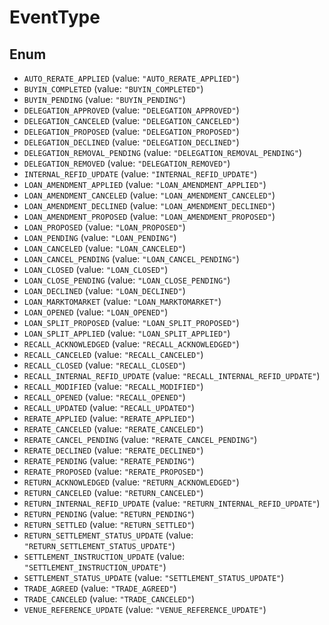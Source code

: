 # EventType

## Enum

* `AUTO_RERATE_APPLIED` (value: `"AUTO_RERATE_APPLIED"`)
* `BUYIN_COMPLETED` (value: `"BUYIN_COMPLETED"`)
* `BUYIN_PENDING` (value: `"BUYIN_PENDING"`)
* `DELEGATION_APPROVED` (value: `"DELEGATION_APPROVED"`)
* `DELEGATION_CANCELED` (value: `"DELEGATION_CANCELED"`)
* `DELEGATION_PROPOSED` (value: `"DELEGATION_PROPOSED"`)
* `DELEGATION_DECLINED` (value: `"DELEGATION_DECLINED"`)
* `DELEGATION_REMOVAL_PENDING` (value: `"DELEGATION_REMOVAL_PENDING"`)
* `DELEGATION_REMOVED` (value: `"DELEGATION_REMOVED"`)
* `INTERNAL_REFID_UPDATE` (value: `"INTERNAL_REFID_UPDATE"`)
* `LOAN_AMENDMENT_APPLIED` (value: `"LOAN_AMENDMENT_APPLIED"`)
* `LOAN_AMENDMENT_CANCELED` (value: `"LOAN_AMENDMENT_CANCELED"`)
* `LOAN_AMENDMENT_DECLINED` (value: `"LOAN_AMENDMENT_DECLINED"`)
* `LOAN_AMENDMENT_PROPOSED` (value: `"LOAN_AMENDMENT_PROPOSED"`)
* `LOAN_PROPOSED` (value: `"LOAN_PROPOSED"`)
* `LOAN_PENDING` (value: `"LOAN_PENDING"`)
* `LOAN_CANCELED` (value: `"LOAN_CANCELED"`)
* `LOAN_CANCEL_PENDING` (value: `"LOAN_CANCEL_PENDING"`)
* `LOAN_CLOSED` (value: `"LOAN_CLOSED"`)
* `LOAN_CLOSE_PENDING` (value: `"LOAN_CLOSE_PENDING"`)
* `LOAN_DECLINED` (value: `"LOAN_DECLINED"`)
* `LOAN_MARKTOMARKET` (value: `"LOAN_MARKTOMARKET"`)
* `LOAN_OPENED` (value: `"LOAN_OPENED"`)
* `LOAN_SPLIT_PROPOSED` (value: `"LOAN_SPLIT_PROPOSED"`)
* `LOAN_SPLIT_APPLIED` (value: `"LOAN_SPLIT_APPLIED"`)
* `RECALL_ACKNOWLEDGED` (value: `"RECALL_ACKNOWLEDGED"`)
* `RECALL_CANCELED` (value: `"RECALL_CANCELED"`)
* `RECALL_CLOSED` (value: `"RECALL_CLOSED"`)
* `RECALL_INTERNAL_REFID_UPDATE` (value: `"RECALL_INTERNAL_REFID_UPDATE"`)
* `RECALL_MODIFIED` (value: `"RECALL_MODIFIED"`)
* `RECALL_OPENED` (value: `"RECALL_OPENED"`)
* `RECALL_UPDATED` (value: `"RECALL_UPDATED"`)
* `RERATE_APPLIED` (value: `"RERATE_APPLIED"`)
* `RERATE_CANCELED` (value: `"RERATE_CANCELED"`)
* `RERATE_CANCEL_PENDING` (value: `"RERATE_CANCEL_PENDING"`)
* `RERATE_DECLINED` (value: `"RERATE_DECLINED"`)
* `RERATE_PENDING` (value: `"RERATE_PENDING"`)
* `RERATE_PROPOSED` (value: `"RERATE_PROPOSED"`)
* `RETURN_ACKNOWLEDGED` (value: `"RETURN_ACKNOWLEDGED"`)
* `RETURN_CANCELED` (value: `"RETURN_CANCELED"`)
* `RETURN_INTERNAL_REFID_UPDATE` (value: `"RETURN_INTERNAL_REFID_UPDATE"`)
* `RETURN_PENDING` (value: `"RETURN_PENDING"`)
* `RETURN_SETTLED` (value: `"RETURN_SETTLED"`)
* `RETURN_SETTLEMENT_STATUS_UPDATE` (value: `"RETURN_SETTLEMENT_STATUS_UPDATE"`)
* `SETTLEMENT_INSTRUCTION_UPDATE` (value: `"SETTLEMENT_INSTRUCTION_UPDATE"`)
* `SETTLEMENT_STATUS_UPDATE` (value: `"SETTLEMENT_STATUS_UPDATE"`)
* `TRADE_AGREED` (value: `"TRADE_AGREED"`)
* `TRADE_CANCELED` (value: `"TRADE_CANCELED"`)
* `VENUE_REFERENCE_UPDATE` (value: `"VENUE_REFERENCE_UPDATE"`)
